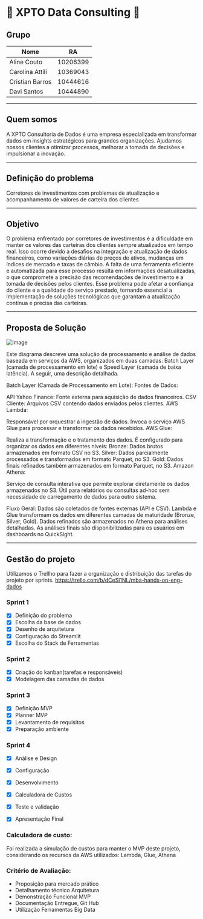 # :rocket: XPTO Data Consulting :rocket:

## Grupo

| Nome               | RA |
| -------------      | ---------- |
| Aline Couto        | 10206399   |
| Carolina Attili    | 10369043   |
| Cristian Barros    | 10444616   |
| Davi Santos        | 10444890   |


---
## Quem somos
A XPTO Consultoria de Dados é uma empresa especializada em transformar dados em insights estratégicos para grandes organizações. Ajudamos nossos clientes a otimizar processos, melhorar a tomada de decisões e impulsionar a inovação. 

---

## Definição do problema
  Corretores de investimentos com problemas de atualização e acompanhamento de valores de carteira dos clientes 

---

## Objetivo
O problema enfrentado por corretores de investimentos é a dificuldade em manter os valores das carteiras dos clientes sempre atualizados em tempo real. Isso ocorre devido a desafios na integração e atualização de dados financeiros, como variações diárias de preços de ativos, mudanças em índices de mercado e taxas de câmbio. A falta de uma ferramenta eficiente e automatizada para esse processo resulta em informações desatualizadas, o que compromete a precisão das recomendações de investimento e a tomada de decisões pelos clientes. Esse problema pode afetar a confiança do cliente e a qualidade do serviço prestado, tornando essencial a implementação de soluções tecnológicas que garantam a atualização contínua e precisa das carteiras.

---

## Proposta de Solução

![image](https://github.com/user-attachments/assets/4ddbda6b-6f17-439e-8f5a-eadefec716f5)

Este diagrama descreve uma solução de processamento e análise de dados baseada em serviços da AWS, organizados em duas camadas: Batch Layer (camada de processamento em lote) e Speed Layer (camada de baixa latência). A seguir, uma descrição detalhada.

Batch Layer (Camada de Processamento em Lote):
Fontes de Dados:

API Yahoo Finance: Fonte externa para aquisição de dados financeiros.
CSV Cliente: Arquivos CSV contendo dados enviados pelos clientes.
AWS Lambda:

Responsável por orquestrar a ingestão de dados. Invoca o serviço AWS Glue para processar e transformar os dados recebidos.
AWS Glue:

Realiza a transformação e o tratamento dos dados. É configurado para organizar os dados em diferentes níveis:
Bronze: Dados brutos armazenados em formato CSV no S3.
Silver: Dados parcialmente processados e transformados em formato Parquet, no S3.
Gold: Dados finais refinados também armazenados em formato Parquet, no S3.
Amazon Athena:

Serviço de consulta interativa que permite explorar diretamente os dados armazenados no S3. Útil para relatórios ou consultas ad-hoc sem necessidade de carregamento de dados para outro sistema.

Fluxo Geral:
Dados são coletados de fontes externas (API e CSV).
Lambda e Glue transformam os dados em diferentes camadas de maturidade (Bronze, Silver, Gold).
Dados refinados são armazenados no Athena para análises detalhadas.
As análises finais são disponibilizadas para os usuários em dashboards no QuickSight.

---
## Gestão do projeto 

Utilizamos o Trellho para fazer a organização e distribuição das tarefas do projeto por sprints. 
https://trello.com/b/dCeSl1NL/mba-hands-on-eng-dados


### Sprint 1 
- [X] Definição do problema
- [X] Escolha da base de dados
- [X] Desenho de arquitetura
- [X] Configuração do Streamlit
- [X] Escolha do Stack de Ferramentas

### Sprint 2 
- [X] Criação do kanban(tarefas e responsáveis)
- [X] Modelagem das camadas de dados

### Sprint 3 
- [X] Definição MVP
- [X] Planner MVP
- [X] Levantamento de requisitos
- [X] Preparação ambiente

### Sprint 4
- [X] Análise e Design
- [X] Configuração
- [X] Desenvolvimento
- [X] Calculadora de Custos
- [X] Teste e validação
- [X] Apresentação Final


### Calculadora de custo:
Foi realizada a simulação de custos para manter o MVP deste projeto, considerando os recursos da AWS utilizados:
Lambda, Glue, Athena 


### Critério de Avaliação:
- Proposição para mercado prático
- Detalhamento técnico Arquitetura
- Demonstração Funcional MVP
- Documentação Entregue, Git Hub
- Utilização Ferramentas Big Data
